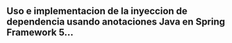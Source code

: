 ## Uso e implementacion de la inyeccion de dependencia usando anotaciones Java en Spring Framework 5...
